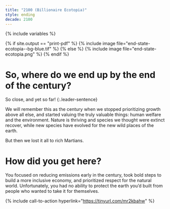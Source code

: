 ```yaml
---
title: "2100 (Billionaire Ecotopia)"
style: ending
decade: 2100
---
```


{% include variables %}

{% if site.output == "print-pdf" %}
{% include image file="end-state-ecotopia--bg-blue.tif" %}
{% else %}
{% include image file="end-state-ecotopia.png" %}
{% endif %}

# So, where do we end up by the end of the century?

So close, and yet so far!
{:.leader-sentence}

We will remember this as the century when we stopped prioritizing growth above all else, and started valuing the truly valuable things: human welfare and the environment. Nature is thriving and species we thought were extinct recover, while new species have evolved for the new wild places of the earth.

But then we lost it all to rich Martians.

# How did you get here?

You focused on reducing emissions early in the century, took bold steps to build a more inclusive economy, and prioritized respect for the natural world. Unfortunately, you had no ability to protect the earth you’d built from people who wanted to take it for themselves.

{% include call-to-action
    hyperlink="https://tinyurl.com/mr2kbahw"
%}
